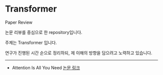 # Transformer
Paper Review

논문 리뷰를 중심으로 한 repository입니다.

주제는 Transformer 입니다.

연구가 진행된 시간 순으로 정리하되, 제 이해의 방향을 담으려고 노력하고 있습니다.

__________

- Attention Is All You Need  [논문 링크](https://arxiv.org/abs/1706.03762)

